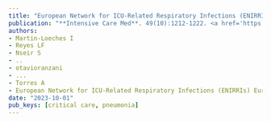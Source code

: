 ```yaml
---
title: "European Network for ICU-Related Respiratory Infections (ENIRRIs): a multinational, prospective, cohort study of nosocomial LRTI"
publication: "**Intensive Care Med**. 49(10):1212-1222. <a href='https://doi.org/10.1007/s00134-023-07210-9' target='_blank' rel='noopener noreferrer'>10.1007/s00134-023-07210-9</a>"
authors:
- Martin-Loeches I
- Reyes LF
- Nseir S
- ..
- otavioranzani
- ...
- Torres A
- European Network for ICU-Related Respiratory Infections (ENIRRIs) European Respiratory Society-Clinical Research Collaboration Investigators
date: "2023-10-01"
pub_keys: [critical care, pneumonia]
---
```

